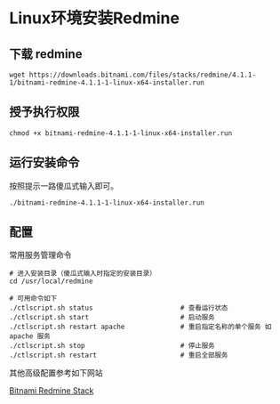 # Linux环境安装Redmine

## 下载 redmine

```SHELL
wget https://downloads.bitnami.com/files/stacks/redmine/4.1.1-1/bitnami-redmine-4.1.1-1-linux-x64-installer.run
```

## 授予执行权限

```SHELL
chmod +x bitnami-redmine-4.1.1-1-linux-x64-installer.run
```

## 运行安装命令

按照提示一路傻瓜式输入即可。

```SHELL
./bitnami-redmine-4.1.1-1-linux-x64-installer.run
```
## 配置
常用服务管理命令
```SHELL
# 进入安装目录（傻瓜式输入时指定的安装目录）
cd /usr/local/redmine

# 可用命令如下
./ctlscript.sh status                      # 查看运行状态
./ctlscript.sh start                       # 启动服务
./ctlscript.sh restart apache              # 重启指定名称的单个服务 如 apache 服务
./ctlscript.sh stop                        # 停止服务 
./ctlscript.sh restart                     # 重启全部服务
```
其他高级配置参考如下网站

[Bitnami Redmine Stack](https://docs.bitnami.com/general/apps/redmine/)


